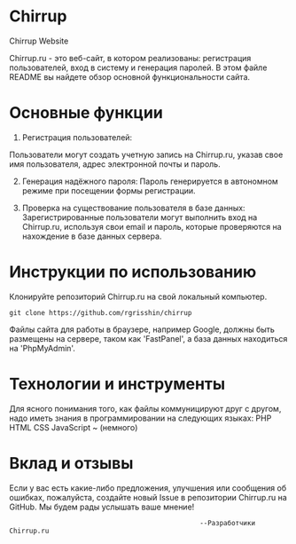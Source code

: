 # Сhirrup
Chirrup Website

Chirrup.ru - это веб-сайт, в котором реализованы: регистрация пользователей, вход в систему и генерация паролей. В этом файле README вы найдете обзор основной функциональности сайта.

# Основные функции
1. Регистрация пользователей:

Пользователи могут создать учетную запись на Chirrup.ru, указав свое имя пользователя, адрес электронной почты и пароль.

2. Генерация надёжного пароля:
Пароль генерируется в автономном режиме при посещении формы регистрации.

3. Проверка на существование пользователя в базе данных:
Зарегистрированные пользователи могут выполнить вход на Chirrup.ru, используя свои email и пароль, которые проверяются на нахождение в базе данных сервера.

# Инструкции по использованию
Клонируйте репозиторий Chirrup.ru на свой локальный компьютер.

```git clone https://github.com/rgrisshin/chirrup```

Файлы сайта для работы в браузере, например Google, должны быть размещены на сервере, таком как 'FastPanel', а база данных находиться на 'PhpMyAdmin'.

# Технологии и инструменты
Для ясного понимания того, как файлы коммуницируют друг с другом, надо иметь знания в программировании на следующих языках:
PHP
HTML
CSS
JavaScript ~ (немного)

# Вклад и отзывы
Если у вас есть какие-либо предложения, улучшения или сообщения об ошибках, пожалуйста, создайте новый Issue в репозитории Chirrup.ru на GitHub. Мы будем рады услышать ваше мнение!


                                                    --Разработчики Chirrup.ru
